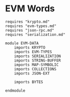 EVM Words
=========

```k
requires "krypto.md"
requires "evm-types.md"
requires "json-rpc.md"
requires "serialization.md"
```

```k
module EVM-DATA
    imports KRYPTO
    imports EVM-TYPES
    imports SERIALIZATION
    imports STRING-BUFFER
    imports MAP-SYMBOLIC
    imports COLLECTIONS
    imports JSON-EXT
```

```{.k .concrete .bytes}
    imports BYTES
```

```k
endmodule
```
